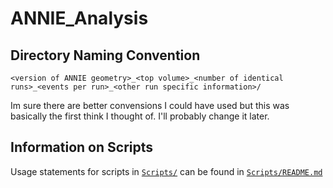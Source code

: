 # **ANNIE_Analysis**
 
## Directory Naming Convention
`<version of ANNIE geometry>_<top volume>_<number of identical runs>_<events per run>_<other run specific information>/`

Im sure there are better convensions I could have used but this was basically the first think I thought of. I'll probably change it later.

## Information on Scripts

Usage statements for scripts in [`Scripts/`](https://github.com/Noah-Everett/ANNIE_Analysis/tree/main/Scripts) can be found in [`Scripts/README.md`](https://github.com/Noah-Everett/ANNIE_Analysis/tree/main/Scripts#readme)